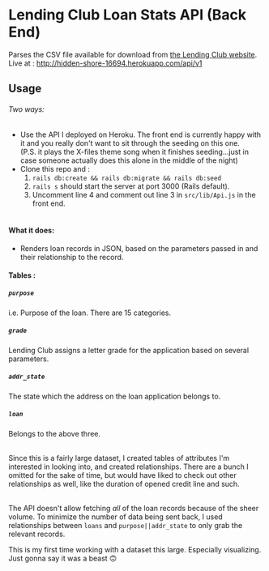 # Lending Club Loan Stats API (Back End)

Parses the CSV file available for download from [the Lending Club website](https://www.lendingclub.com/info/download-data.action).<br/>
Live at : http://hidden-shore-16694.herokuapp.com/api/v1<br/>
## Usage
###### Two ways:
* Use the API I deployed on Heroku. The front end is currently happy with it and you really don't want to sit through the seeding on this one.<br/>(P.S. it plays the X-files theme song when it finishes seeding...just in case someone actually does this alone in the middle of the night)<br/>
* Clone this repo and :
  1. `rails db:create && rails db:migrate && rails db:seed`
  2. `rails s` should start the server at port 3000 (Rails default).
  3. Uncomment line 4 and comment out line 3 in `src/lib/Api.js` in the front end.<br/><br/>
  
#### What it does:
* Renders loan records in JSON, based on the parameters passed in and their relationship to the record.

#### Tables :
##### `purpose`
i.e. Purpose of the loan. There are 15 categories.
##### `grade`
Lending Club assigns a letter grade for the application based on several parameters.
##### `addr_state`
The state which the address on the loan application belongs to.
##### `loan`
Belongs to the above three. <br/><br/>

Since this is a fairly large dataset, I created tables of attributes I'm interested in looking into, and created relationships. There are a bunch I omitted for the sake of time, but would have liked to check out other relationships as well, like the duration of opened credit line and such.<br/><br/>

The API doesn't allow fetching *all* of the loan records because of the sheer volume. To minimize the number of data being sent back, I used relationships between `loans` and `purpose||addr_state` to only grab the relevant records.

This is my first time working with a dataset this large. Especially visualizing. Just gonna say it was a beast 🙃
